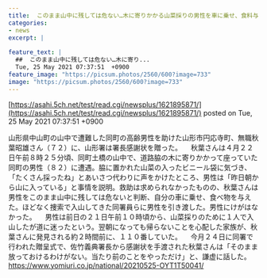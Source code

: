 ```yaml
---
title:  このまま山中に残しては危ない…木に寄りかかる山菜採りの男性を車に乗せ、食料与える 無職に感謝状  
categories:
- news
excerpt: |
  
feature_text: |
  ##  このまま山中に残しては危ない…木に寄り...
  Tue, 25 May 2021 07:37:51  +0900
feature_image: "https://picsum.photos/2560/600?image=733"
image: "https://picsum.photos/2560/600?image=733"
---
```


[https://asahi.5ch.net/test/read.cgi/newsplus/1621895871/](https://asahi.5ch.net/test/read.cgi/newsplus/1621895871/)
posted on Tue, 25 May 2021 07:37:51  +0900

<!--more-->

山形県中山町の山中で遭難した同町の高齢男性を助けた山形市円応寺町、無職秋葉昭雄さん（７２）に、山形署は署長感謝状を贈った。 　秋葉さんは４月２２日午前８時２５分頃、同町土橋の山中で、道路脇の木に寄りかかって座っていた同町の男性（８２）に遭遇。脇に置かれた山菜の入ったビニール袋に気づき、「たくさん採ったね」とあいさつ代わりに声をかけたところ、男性は「昨日朝から山に入っている」と事情を説明。救助は求められなかったものの、秋葉さんは男性をこのまま山中に残しては危ないと判断、自分の車に乗せ、食べ物を与えた。ほどなく捜索で入山してきた同署員らに男性を引き渡した。男性にけがはなかった。 　男性は前日の２１日午前１０時頃から、山菜採りのために１人で入山したが道に迷ったという。翌朝になっても帰らないことを心配した家族が、秋葉さんに発見される約２時間前に、１１０番していた。 　今月２４日に同署で行われた贈呈式で、佐竹義典署長から感謝状を手渡された秋葉さんは「そのまま放っておけるわけがない。当たり前のことをやっただけ」と、謙虚に話した。 https://www.yomiuri.co.jp/national/20210525-OYT1T50041/
